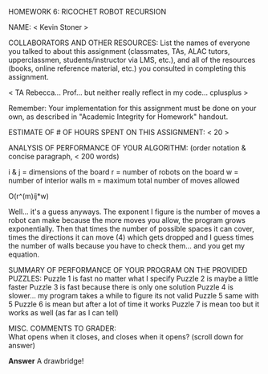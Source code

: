 HOMEWORK 6: RICOCHET ROBOT RECURSION


NAME:  < Kevin Stoner >



COLLABORATORS AND OTHER RESOURCES:
List the names of everyone you talked to about this assignment
(classmates, TAs, ALAC tutors, upperclassmen, students/instructor via
LMS, etc.), and all of the resources (books, online reference
material, etc.) you consulted in completing this assignment.

< TA Rebecca... Prof... but neither really reflect in my code... cplusplus >

Remember: Your implementation for this assignment must be done on your
own, as described in "Academic Integrity for Homework" handout.



ESTIMATE OF # OF HOURS SPENT ON THIS ASSIGNMENT:  < 20 >



ANALYSIS OF PERFORMANCE OF YOUR ALGORITHM:
(order notation & concise paragraph, < 200 words)

i & j = dimensions of the board
    r = number of robots on the board
    w = number of interior walls
    m = maximum total number of moves allowed

O(r^(m)*i*j*w)

Well... it's a guess anyways.  The exponent I figure is the number of moves a robot can make because
the more moves you allow, the program grows exponentially.  Then that times the number of possible spaces it can cover,
times the directions it can move (4) which gets dropped and I guess times the number of walls because you have to check them...  and you get my equation.


SUMMARY OF PERFORMANCE OF YOUR PROGRAM ON THE PROVIDED PUZZLES:
Puzzle 1 is fast no matter what I specify
Puzzle 2 is maybe a little faster
Puzzle 3 is fast because there is only one solution
Puzzle 4 is slower... my program takes a while to figure its not valid
Puzzle 5 same with 5
Puzzle 6 is mean but after a lot of time it works
Puzzle 7 is mean too but it works as well (as far as I can tell)


MISC. COMMENTS TO GRADER:  
What opens when it closes, and closes when it opens? (scroll down for answer)












**Answer**
A drawbridge!


